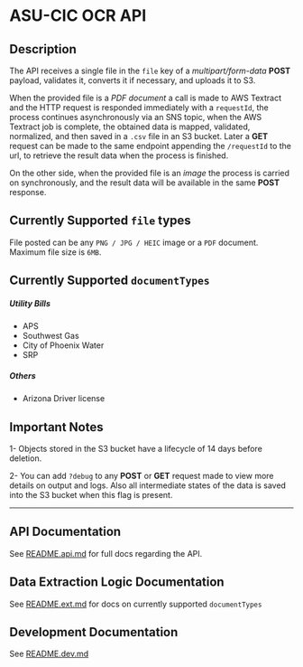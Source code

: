 # ASU-CIC OCR API

## Description
The API receives a single file in the `file` key of a _multipart/form-data_
**POST** payload, validates it, converts it if necessary, and uploads it to S3.

When the provided file is a _PDF document_ a call is made to AWS Textract and
the HTTP request is responded immediately with a `requestId`, the process
continues asynchronously via an SNS topic, when the AWS Textract job is complete,
the obtained data is mapped, validated, normalized, and then saved in a `.csv`
file in an S3 bucket. Later a **GET** request can be made to the same endpoint
appending the `/requestId` to the url, to retrieve the result data when the
process is finished.

On the other side, when the provided file is an _image_ the process is carried on
synchronously, and the result data will be available in the same **POST** response.


## Currently Supported `file` types

File posted can be any `PNG / JPG / HEIC` image or a `PDF` document. Maximum file
size is `6MB`.

## Currently Supported `documentTypes`

##### Utility Bills

- APS
- Southwest Gas
- City of Phoenix Water
- SRP

##### Others
- Arizona Driver license

## Important Notes
1- Objects stored in the S3 bucket have a lifecycle of 14 days before deletion.

2- You can add `?debug` to any **POST** or **GET** request made to view more
details on output and logs. Also all intermediate states of the data is saved
into the S3 bucket when this flag is present.

---

## API Documentation

See [README.api.md](./README.api.md) for full docs regarding the API.

## Data Extraction Logic Documentation

See [README.ext.md](./README.ext.md) for docs on currently supported
`documentTypes`

## Development Documentation

See [README.dev.md](./README.dev.md)

